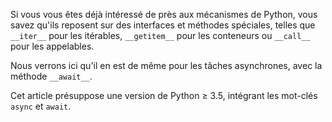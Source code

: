 Si vous vous êtes déjà intéressé de près aux mécanismes de Python, vous savez qu'ils reposent sur des interfaces et méthodes spéciales, telles que `__iter__` pour les itérables, `__getitem__` pour les conteneurs ou `__call__` pour les appelables.

Nous verrons ici qu'il en est de même pour les tâches asynchrones, avec la méthode `__await__`.

Cet article présuppose une version de Python ≥ 3.5, intégrant les mot-clés `async` et `await`.
